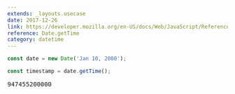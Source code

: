 ```yaml
---
extends: _layouts.usecase
date: 2017-12-26
link: https://developer.mozilla.org/en-US/docs/Web/JavaScript/Reference/Global_Objects/Date/getTime
reference: Date.getTime
category: datetime
---
```



```javascript
const date = new Date('Jan 10, 2000');

const timestamp = date.getTime();
```
<pre class="output">947455200000</pre>
